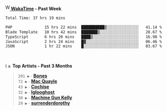<img src="https://github.com/dxnter/dxnter/assets/17434202/67b21fa4-d36d-46f9-9dec-f23d976b00ef" alt="WakaTime Logo" width="14" height="18"/><a href="https://wakatime.com/@dxnter" target="_blank"><strong> WakaTime</strong></a><strong> - Past Week</strong>

<!--START_SECTION:waka-->

```txt
Total Time: 37 hrs 19 mins

PHP              15 hrs 22 mins  ██████████▒░░░░░░░░░░░░░░   41.14 %
Blade Template   10 hrs 42 mins  ███████▒░░░░░░░░░░░░░░░░░   28.67 %
TypeScript       6 hrs 20 mins   ████▒░░░░░░░░░░░░░░░░░░░░   16.98 %
JavaScript       2 hrs 24 mins   █▓░░░░░░░░░░░░░░░░░░░░░░░   06.46 %
JSON             1 hr 22 mins    █░░░░░░░░░░░░░░░░░░░░░░░░   03.67 %
```

<!--END_SECTION:waka-->

<br/>

<!--START_LASTFM_ARTISTS:{"period": "3month", "rows": 6}-->
<a href="https://last.fm" target="_blank"><img src="https://user-images.githubusercontent.com/17434202/215290617-e793598d-d7c9-428f-9975-156db1ba89cc.svg" alt="Last.fm Logo" width="18" height="13"/></a> **Top Artists - Past 3 Months**

> `201 ▶️` ∙ **[Bones](https://www.last.fm/music/Bones)**<br/>
> `72 ▶️` ∙ **[Mac Quayle](https://www.last.fm/music/Mac+Quayle)**<br/>
> `43 ▶️` ∙ **[Cochise](https://www.last.fm/music/Cochise)**<br/>
> `32 ▶️` ∙ **[Iglooghost](https://www.last.fm/music/Iglooghost)**<br/>
> `30 ▶️` ∙ **[Machine Gun Kelly](https://www.last.fm/music/Machine+Gun+Kelly)**<br/>
> `29 ▶️` ∙ **[surrenderdorothy](https://www.last.fm/music/surrenderdorothy)**<br/>
<!--END_LASTFM_ARTISTS-->
